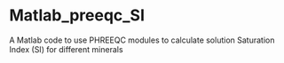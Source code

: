 # Matlab_preeqc_SI
A Matlab code to use PHREEQC modules to calculate solution Saturation Index (SI) for different minerals
